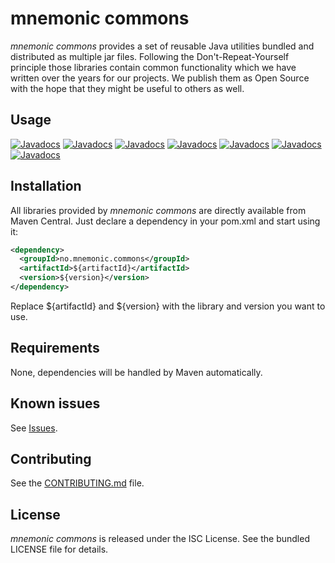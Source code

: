mnemonic commons
================

*mnemonic commons* provides a set of reusable Java utilities bundled and distributed as multiple jar files. Following the Don't-Repeat-Yourself principle those libraries contain common functionality which we have written over the years for our projects. We publish them as Open Source with the hope that they might be useful to others as well.

## Usage

[![Javadocs](https://javadoc.io/badge/no.mnemonic.commons/component.svg?color=orange&label=component)](https://javadoc.io/doc/no.mnemonic.commons/component)
[![Javadocs](https://javadoc.io/badge/no.mnemonic.commons/container.svg?color=orange&label=container)](https://javadoc.io/doc/no.mnemonic.commons/container)
[![Javadocs](https://javadoc.io/badge/no.mnemonic.commons/logging.svg?color=orange&label=logging)](https://javadoc.io/doc/no.mnemonic.commons/logging)
[![Javadocs](https://javadoc.io/badge/no.mnemonic.commons/logging-log4j.svg?color=orange&label=logging-log4j)](https://javadoc.io/doc/no.mnemonic.commons/logging-log4j)
[![Javadocs](https://javadoc.io/badge/no.mnemonic.commons/metrics.svg?color=orange&label=metrics)](https://javadoc.io/doc/no.mnemonic.commons/metrics)
[![Javadocs](https://javadoc.io/badge/no.mnemonic.commons/testtools.svg?color=orange&label=testtools)](https://javadoc.io/doc/no.mnemonic.commons/testtools)
[![Javadocs](https://javadoc.io/badge/no.mnemonic.commons/utilities.svg?color=orange&label=utilities)](https://javadoc.io/doc/no.mnemonic.commons/utilities)

## Installation

All libraries provided by *mnemonic commons* are directly available from Maven Central. Just declare a dependency in your pom.xml and start using it:

```xml
<dependency>
  <groupId>no.mnemonic.commons</groupId>
  <artifactId>${artifactId}</artifactId>
  <version>${version}</version>
</dependency>
```

Replace ${artifactId} and ${version} with the library and version you want to use.

## Requirements

None, dependencies will be handled by Maven automatically.

## Known issues

See [Issues](https://github.com/mnemonic-no/commons/issues).

## Contributing

See the [CONTRIBUTING.md](CONTRIBUTING.md) file.

## License

*mnemonic commons* is released under the ISC License. See the bundled LICENSE file for details.